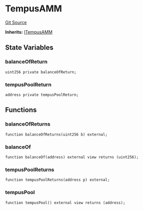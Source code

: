 # TempusAMM
[Git Source](https://github.com/Swivel-Finance/illuminate/blob/29a4038ae0d0795d36640f068da3ac5c1dd43806/src/mocks/TempusAMM.sol)

**Inherits:**
[ITempusAMM](/src/interfaces/ITempusAMM.sol/contract.ITempusAMM.md)


## State Variables
### balanceOfReturn

```solidity
uint256 private balanceOfReturn;
```


### tempusPoolReturn

```solidity
address private tempusPoolReturn;
```


## Functions
### balanceOfReturns


```solidity
function balanceOfReturns(uint256 b) external;
```

### balanceOf


```solidity
function balanceOf(address) external view returns (uint256);
```

### tempusPoolReturns


```solidity
function tempusPoolReturns(address p) external;
```

### tempusPool


```solidity
function tempusPool() external view returns (address);
```

